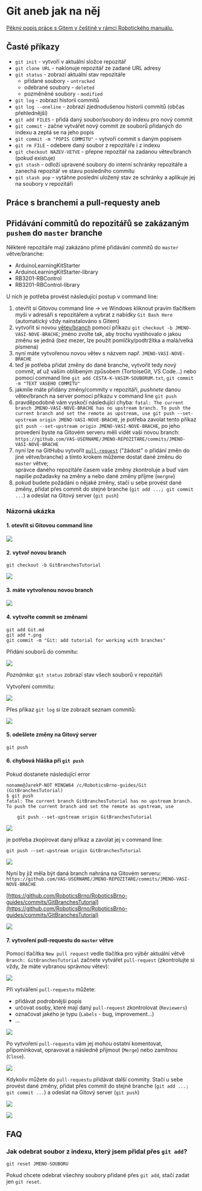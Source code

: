 # Git aneb jak na něj

[Pěkný popis práce s Gitem v češtině v rámci Robotického manuálu.](https://roboticsbrno.github.io/RoboticsBrno-guides/#x1-1290004.6)


## Časté příkazy

- `git init` - vytvoří v aktuální složce repozitář
- `git clone URL` - naklonuje repozitář ze zadané URL adresy
- `git status` - zobrazí aktuální stav repozitáře
    - přidané soubory - `untracked`
    - odebrané soubory - `deleted`
    - pozměněné soubory - `modified`
- `git log` - zobrazí historii commitů
- `git log --oneline` - zobrazí zjednodušenou historii commitů (občas přehlednější)
- `git add FILES` - přidá daný soubor/soubory do indexu pro nový commit
- `git commit` - začne vytvářet nový commit ze souborů přidaných do indexu a zeptá se na jeho popis
- `git commit -m "POPIS COMMITU"` - vytvoří commit s daným popisem
- `git rm FILE` - odebere daný soubor z repozitáře i z indexu
- `git checkout NAZEV-VETVE` - přepne repozitář na zadanou větev/branch (pokud existuje)
- `git stash` - odloží upravené soubory do interní schránky repozitáře a zanechá repozitář ve stavu posledního commitu
- `git stash pop` - vytáhne poslední uložený stav ze schránky a aplikuje jej na soubory v repozitáři

## Práce s branchemi a pull-requesty aneb
## Přidávání commitů do repozitářů se zakázaným `pushem` do `master` branche

Některé repozitáře mají zakázáno přímé přidávání commitů do `master` větve/branche:

- ArduinoLearningKitStarter
- ArduinoLearningKitStarter-library
- RB3201-RBControl
- RB3201-RBControl-library

U nich je potřeba provést následující postup v command line:
1. otevřít si Gitovou command line -> ve Windows kliknout pravím tlačítkem myši v adresáři s repozitářem a vybrat z nabídky `Git Bash Here` (automatický vždy nainstalováno s Gitem)
1. vytvořit si novou [větev/branch](https://www.atlassian.com/git/tutorials/using-branches) pomocí příkazu `git checkout -b JMENO-VASI-NOVE-BRACHE`; jméno zvolte tak, aby trochu vystihovalo o jakou změnu se jedná (bez mezer, lze použít pomlčky/podtržítka a malá/velká písmena)
1. nyní máte vytvořenou novou větev s názvem např. `JMENO-VASI-NOVE-BRACHE`
1. teď je potřeba přidat změny do dané branche, vytvořit tedy nový commit, ať už vašim oblíbeným způsobem (TortoiseGit, VS Code...) nebo pomocí command line `git add CESTA-K-VASIM-SOUBORUM.txt`, `git commit -m "TEXT VASEHO COMMITU"`
1. jakmile máte přidány změny/commity v repozitáři, *pushnete* danou větev/branch na server pomocí příkazu v command line `git push`
1. pravděpodobně vám vyskočí následující chyba: `fatal: The current branch JMENO-VASI-NOVE-BRACHE has no upstream branch. To push the current branch and set the remote as upstream, use git push --set-upstream origin JMENO-VASI-NOVE-BRACHE`, je potřeba zavolat tento příkaz `git push --set-upstream origin JMENO-VASI-NOVE-BRACHE`, po jeho provedení byste na Gitovém serveru měli vidět vaši novou branch: `https://github.com/VAS-USERNAME/JMENO-REPOZITARE/commits/JMENO-VASI-NOVE-BRACHE`
1. nyní lze na GitHubu vytvořit [`pull-request`](https://help.github.com/en/articles/about-pull-requests) ("žádost" o přidání změn do jiné větve/branche) a tímto krokem můžeme dostat dané změnu do `master` větve;   
správce daného repozitáře časem vaše změny zkontroluje a buď vám napíše požadavky na změny a nebo dané změny příjme (`mergne`)
1. pokud budete požádáni o nějaké změny, stačí u sebe provést dané změny, přidat přes commit do stejné branche (`git add ...; git commit ...`) a odeslat na Gitový server (`git push`) 

### Názorná ukázka

#### 1. otevřít si Gitovou command line 

![](git01-open-Git-Bash-Here.png)

#### 2. vytvoř novou branch

```
git checkout -b GitBranchesTutorial
```

![](git02-create-branch.png)

#### 3. máte vytvořenou novou branch

![](git03-branch-created.png)

#### 4. vytvořte commit se změnami

```
git add Git.md
git add *.png
git commit -m "Git: add tutorial for working with branches"
```

Přidání souborů do commitu:

![](git04-add-files-with-changes.png)

*Poznámka:* `git status` zobrazí stav všech souborů v repozitáři

Vytvoření commitu:

![](git05-commit-changes.png)

Přes příkaz `git log` si lze zobrazit seznam commitů:

![](git06-logs.png)

#### 5. odešlete změny na Gitový server

```
git push
```


#### 6. chybová hláška při `git push`

Pokud dostanete následující error

```
noname@JarekP-NOT MINGW64 /c/RoboticsBrno-guides/Git (GitBranchesTutorial)
$ git push
fatal: The current branch GitBranchesTutorial has no upstream branch.
To push the current branch and set the remote as upstream, use

    git push --set-upstream origin GitBranchesTutorial
```

![](git07-push.png)

je potřeba zkopírovat daný příkaz a zavolat jej v command line:

```
git push --set-upstream origin GitBranchesTutorial
```

![](git08-push-upstream.png)

Nyní by již měla být daná branch nahrána na Gitovém serveru:   
`https://github.com/VAS-USERNAME/JMENO-REPOZITARE/commits/JMENO-VASI-NOVE-BRACHE`

[https://github.com/RoboticsBrno/RoboticsBrno-guides/commits/GitBranchesTutorial](https://github.com/RoboticsBrno/RoboticsBrno-guides/commits/GitBranchesTutorial)

![](git09-github-commits.png)

#### 7. vytvoření pull-requestu do `master` větve

Pomocí tlačítka `New pull request` vedle tlačítka pro výběr aktuální větvě `Branch: GitBranchesTutorial` začnete vytvářet `pull-request` (zkontrolujte si vždy, že máte vybranou správnou větev):

![](git10-github-pull-request-button-highlighted.png)

Při vytváření `pull-requestu` můžete:
- přidávat podrobnější popis
- určovat osoby, které mají daný `pull-request` zkontrolovat (`Reviewers`)
- označovat jakého je typu (`Labels` - bug, improvement...)
- ...

![](git11-github-create-pull-request.png)

Po vytvoření `pull-requestu` vám jej mohou ostatní komentovat, připomínkovat, opravovat a následně přijmout (`Merge`) nebo zamítnou (`Close`).

![](git12-github-pull-request-created.png)

Kdykoliv můžete do `pull-requestu` přidávat další commity. Stačí u sebe provést dané změny, přidat přes commit do stejné branche (`git add ...; git commit ...`) a odeslat na Gitový server (`git push`) 

![](git13-github-pull-request-created-log.png)

![](git14-github-pull-request_more-commit.png)

## FAQ

### Jak odebrat soubor z indexu, který jsem přidal přes `git add`?

```
git reset JMENO-SOUBORU
```

Pokud chcete odebrat všechny soubory přidané přes `git add`, stačí zadat jen `git reset`.

